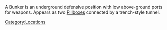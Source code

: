 A Bunker is an underground defensive position with low above-ground
ports for weapons. Appears as two [Pillboxes](/Pillbox "wikilink")
connected by a trench-style tunnel.

[Category:Locations](/Category:Locations "wikilink")
